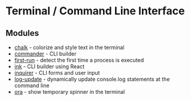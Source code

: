 # Terminal / Command Line Interface

## Modules
* [chalk](https://github.com/chalk/chalk) - colorize and style text in the terminal
* [commander](https://github.com/tj/commander.js) - CLI builder
* [first-run](https://github.com/sindresorhus/first-run) - detect the first time a process is executed
* [ink](https://github.com/vadimdemedes/ink) - CLI builder using React
* [inquirer](https://github.com/SBoudrias/Inquirer.js) - CLI forms and user input
* [log-update](https://github.com/sindresorhus/log-update) - dynamically update console.log statements at the command line
* [ora](https://github.com/sindresorhus/ora) - show temporary spinner in the terminal
